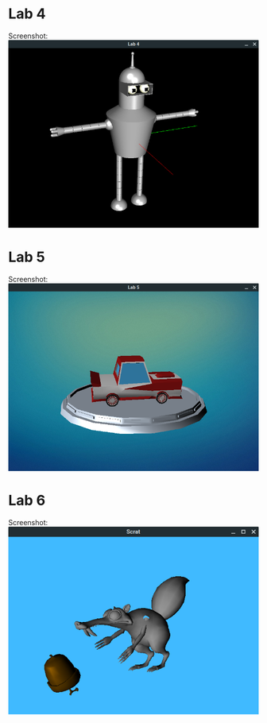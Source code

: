 # Lab 4

Screenshot:
![](Lab4/screenshot.png)

# Lab 5

Screenshot:
![](Lab5/screenshot.png)

# Lab 6

Screenshot:
![](Lab6/screenshot.png)
